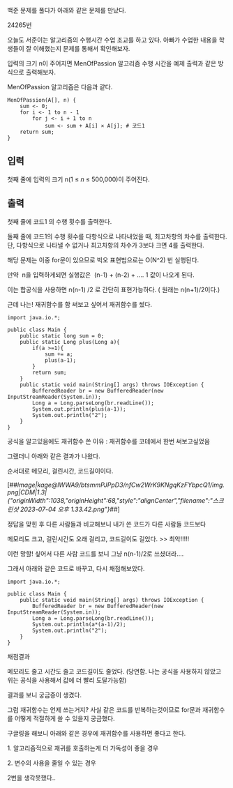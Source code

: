 백준 문제를 풀다가 아래와 같은 문제를 만났다.

24265번

오늘도 서준이는 알고리즘의 수행시간 수업 조교를 하고 있다. 아빠가 수업한 내용을 학생들이 잘 이해했는지 문제를 통해서 확인해보자.

입력의 크기 n이 주어지면 MenOfPassion 알고리즘 수행 시간을 예제 출력과 같은 방식으로 출력해보자.

MenOfPassion 알고리즘은 다음과 같다.

```
MenOfPassion(A[], n) {
    sum <- 0;
    for i <- 1 to n - 1
        for j <- i + 1 to n
            sum <- sum + A[i] × A[j]; # 코드1
    return sum;
}
```

## 입력

첫째 줄에 입력의 크기 n(1 ≤ _n_ ≤ 500,000)이 주어진다.

## 출력

첫째 줄에 코드1 의 수행 횟수를 출력한다.

둘째 줄에 코드1의 수행 횟수를 다항식으로 나타내었을 때, 최고차항의 차수를 출력한다. 단, 다항식으로 나타낼 수 없거나 최고차항의 차수가 3보다 크면 4를 출력한다.

해당 문제는 이중 for문이 있으므로 빅오 표현법으로는 O(N^2) 번 실행된다.

만약  n을 입력하게되면 실행값은  (n-1) + (n-2) + .... 1 값이 나오게 된다. 

이는 합공식을 사용하면 n(n-1) /2 로 간단히 표현가능하다. ( 원래는 n(n+1)/2이다.)

근데 나는! 재귀함수를 함 써보고 싶어서 재귀함수를 썼다.

```
import java.io.*;

public class Main {
    public static long sum = 0;
    public static Long plus(Long a){
        if(a >=1){
            sum += a;
            plus(a-1);
        }
        return sum;
    }
    public static void main(String[] args) throws IOException {
        BufferedReader br = new BufferedReader(new InputStreamReader(System.in));
        Long a = Long.parseLong(br.readLine());
        System.out.println(plus(a-1));
        System.out.println("2");
    }
}
```

공식을 알고있음에도 재귀함수 쓴 이유 : 재귀함수를 코테에서 한번 써보고싶었음

그랬더니 아래와 같은 결과가 나왔다.

순서대로 메모리, 걸린시간, 코드길이이다.

[##_Image|kage@lWWA9/btsmmPJPpD3/nfCw2WrK9KNgqKzFYbpcQ1/img.png|CDM|1.3|{"originWidth":1038,"originHeight":68,"style":"alignCenter","filename":"스크린샷 2023-07-04 오후 1.33.42.png"}_##]

정답을 맞힌 후 다른 사람들과 비교해보니 내가 쓴 코드가 다른 사람들 코드보다 

메모리도 크고, 걸린시간도 오래 걸리고, 코드길이도 길었다. >> 최악!!!!!

이런 망할! 싶어서 다른 사람 코드를 보니 그냥 n(n-1)/2로 쓰셨더라....

그래서 아래와 같은 코드로 바꾸고, 다시 채점해보았다.

```
import java.io.*;

public class Main {
    public static void main(String[] args) throws IOException {
        BufferedReader br = new BufferedReader(new InputStreamReader(System.in));
        Long a = Long.parseLong(br.readLine());
        System.out.println(a*(a-1)/2);
        System.out.println("2");
    }
}
```

채점결과

메모리도 줄고 시간도 줄고 코드길이도 줄었다. (당연함. 나는 공식을 사용하지 않았고 위는 공식을 사용해서 값에 더 빨리 도달가능함)

결과를 보니 궁금증이 생겼다.

그럼 재귀함수는 언제 쓰는거지? 사실 같은 코드를 반복하는것이므로 for문과 재귀함수를 어떻게 적절하게 쓸 수 있을지 궁금했다.

구글링을 해보니 아래와 같은 경우에 재귀함수를 사용하면 좋다고 한다.

1\. 알고리즘적으로 재귀를 호출하는게 더 가독성이 좋을 경우

2\. 변수의 사용을 줄일 수 있는 경우

2번을 생각못했다..
